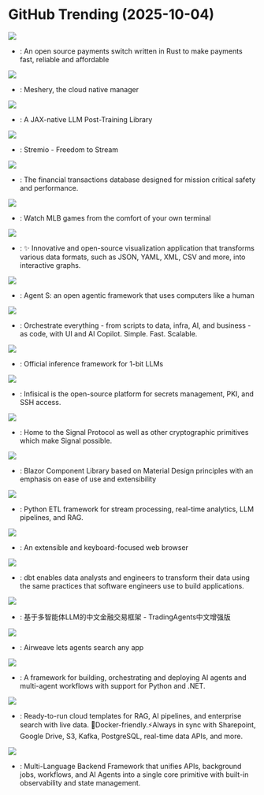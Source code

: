# GitHub Trending (2025-10-04)

![](https://img.shields.io/badge/Rust-New%20172-green?style=flat-square&logo=appveyor)
- [](https://github.comundefined): An open source payments switch written in Rust to make payments fast, reliable and affordable

![](https://img.shields.io/badge/JavaScript-New%20115-green?style=flat-square&logo=appveyor)
- [](https://github.comundefined): Meshery, the cloud native manager

![](https://img.shields.io/badge/Python-New%20165-green?style=flat-square&logo=appveyor)
- [](https://github.comundefined): A JAX-native LLM Post-Training Library

![](https://img.shields.io/badge/JavaScript-New%2051-green?style=flat-square&logo=appveyor)
- [](https://github.comundefined): Stremio - Freedom to Stream

![](https://img.shields.io/badge/Zig-New%2085-green?style=flat-square&logo=appveyor)
- [](https://github.comundefined): The financial transactions database designed for mission critical safety and performance.

![](https://img.shields.io/badge/JavaScript-New%20106-green?style=flat-square&logo=appveyor)
- [](https://github.comundefined): Watch MLB games from the comfort of your own terminal

![](https://img.shields.io/badge/TypeScript-New%2067-green?style=flat-square&logo=appveyor)
- [](https://github.comundefined): ✨ Innovative and open-source visualization application that transforms various data formats, such as JSON, YAML, XML, CSV and more, into interactive graphs.

![](https://img.shields.io/badge/Python-New%2082-green?style=flat-square&logo=appveyor)
- [](https://github.comundefined): Agent S: an open agentic framework that uses computers like a human

![](https://img.shields.io/badge/Java-New%20131-green?style=flat-square&logo=appveyor)
- [](https://github.comundefined): Orchestrate everything - from scripts to data, infra, AI, and business - as code, with UI and AI Copilot. Simple. Fast. Scalable.

![](https://img.shields.io/badge/Python-New%20282-green?style=flat-square&logo=appveyor)
- [](https://github.comundefined): Official inference framework for 1-bit LLMs

![](https://img.shields.io/badge/TypeScript-New%20160-green?style=flat-square&logo=appveyor)
- [](https://github.comundefined): Infisical is the open-source platform for secrets management, PKI, and SSH access.

![](https://img.shields.io/badge/Rust-New%2015-green?style=flat-square&logo=appveyor)
- [](https://github.comundefined): Home to the Signal Protocol as well as other cryptographic primitives which make Signal possible.

![](https://img.shields.io/badge/C%23-New%206-green?style=flat-square&logo=appveyor)
- [](https://github.comundefined): Blazor Component Library based on Material Design principles with an emphasis on ease of use and extensibility

![](https://img.shields.io/badge/Python-New%20461-green?style=flat-square&logo=appveyor)
- [](https://github.comundefined): Python ETL framework for stream processing, real-time analytics, LLM pipelines, and RAG.

![](https://img.shields.io/badge/TypeScript-New%2063-green?style=flat-square&logo=appveyor)
- [](https://github.comundefined): An extensible and keyboard-focused web browser

![](https://img.shields.io/badge/Python-New%2010-green?style=flat-square&logo=appveyor)
- [](https://github.comundefined): dbt enables data analysts and engineers to transform their data using the same practices that software engineers use to build applications.

![](https://img.shields.io/badge/Python-New%201-green?style=flat-square&logo=appveyor)
- [](https://github.comundefined): 基于多智能体LLM的中文金融交易框架 - TradingAgents中文增强版

![](https://img.shields.io/badge/Python-New%20329-green?style=flat-square&logo=appveyor)
- [](https://github.comundefined): Airweave lets agents search any app

![](https://img.shields.io/badge/Python-New%20565-green?style=flat-square&logo=appveyor)
- [](https://github.comundefined): A framework for building, orchestrating and deploying AI agents and multi-agent workflows with support for Python and .NET.

![](https://img.shields.io/badge/Jupyter%20Notebook-New%2088-green?style=flat-square&logo=appveyor)
- [](https://github.comundefined): Ready-to-run cloud templates for RAG, AI pipelines, and enterprise search with live data. 🐳Docker-friendly.⚡Always in sync with Sharepoint, Google Drive, S3, Kafka, PostgreSQL, real-time data APIs, and more.

![](https://img.shields.io/badge/TypeScript-New%20132-green?style=flat-square&logo=appveyor)
- [](https://github.comundefined): Multi-Language Backend Framework that unifies APIs, background jobs, workflows, and AI Agents into a single core primitive with built-in observability and state management.

